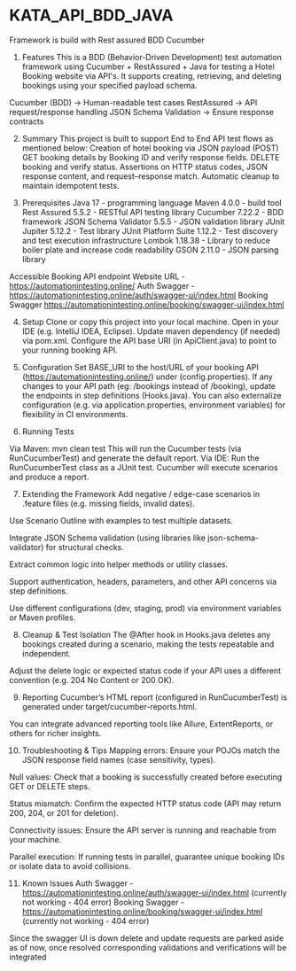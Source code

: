 # KATA_API_BDD_JAVA
Framework is build with Rest assured BDD Cucumber

1. Features
This is a BDD (Behavior-Driven Development) test automation framework using Cucumber + RestAssured + Java for testing a Hotel Booking website via API's.
It supports creating, retrieving, and deleting bookings using your specified payload schema.

Cucumber (BDD) → Human-readable test cases
RestAssured → API request/response handling
JSON Schema Validation → Ensure response contracts

2. Summary
This project is built to support End to End API test flows as mentioned below: Creation of hotel booking via JSON payload (POST) GET booking details by Booking ID and verify response fields. DELETE booking and verify status. Assertions on HTTP status codes, JSON response content, and request–response match. Automatic cleanup to maintain idempotent tests.

3. Prerequisites
Java 17 - programming language Maven 4.0.0 - build tool Rest Assured 5.5.2 - RESTful API testing library Cucumber 7.22.2 - BDD framework JSON Schema Validator 5.5.5 - JSON validation library JUnit Jupiter 5.12.2 - Test library JUnit Platform Suite 1.12.2 - Test discovery and test execution infrastructure Lombok 1.18.38 - Library to reduce boiler plate and increase code readability GSON 2.11.0 - JSON parsing library

Accessible Booking API endpoint Website URL - https://automationintesting.online/ Auth Swagger - https://automationintesting.online/auth/swagger-ui/index.html Booking Swagger https://automationintesting.online/booking/swagger-ui/index.html

4. Setup
Clone or copy this project into your local machine. Open in your IDE (e.g. IntelliJ IDEA, Eclipse). Update maven dependency (if needed) via pom.xml. Configure the API base URI (in ApiClient.java) to point to your running booking API.

5. Configuration
Set BASE_URI to the host/URL of your booking API (https://automationintesting.online/) under (config.properties). If any changes to your API path (eg: /bookings instead of /booking), update the endpoints in step definitions (Hooks.java). You can also externalize configuration (e.g. via application.properties, environment variables) for flexibility in CI environments.

6. Running Tests

Via Maven:
mvn clean test
This will run the Cucumber tests (via RunCucumberTest) and generate the default report.
Via IDE: Run the RunCucumberTest class as a JUnit test. Cucumber will execute scenarios and produce a report.

7. Extending the Framework
Add negative / edge-case scenarios in .feature files (e.g. missing fields, invalid dates).

Use Scenario Outline with examples to test multiple datasets.

Integrate JSON Schema validation (using libraries like json-schema-validator) for structural checks.

Extract common logic into helper methods or utility classes.

Support authentication, headers, parameters, and other API concerns via step definitions.

Use different configurations (dev, staging, prod) via environment variables or Maven profiles.

8. Cleanup & Test Isolation
The @After hook in Hooks.java deletes any bookings created during a scenario, making the tests repeatable and independent.

Adjust the delete logic or expected status code if your API uses a different convention (e.g. 204 No Content or 200 OK).

9. Reporting
Cucumber’s HTML report (configured in RunCucumberTest) is generated under target/cucumber-reports.html.

You can integrate advanced reporting tools like Allure, ExtentReports, or others for richer insights.

10. Troubleshooting & Tips
Mapping errors: Ensure your POJOs match the JSON response field names (case sensitivity, types).

Null values: Check that a booking is successfully created before executing GET or DELETE steps.

Status mismatch: Confirm the expected HTTP status code (API may return 200, 204, or 201 for deletion).

Connectivity issues: Ensure the API server is running and reachable from your machine.

Parallel execution: If running tests in parallel, guarantee unique booking IDs or isolate data to avoid collisions.

11. Known Issues
Auth Swagger - https://automationintesting.online/auth/swagger-ui/index.html (currently not working - 404 error) Booking Swagger - https://automationintesting.online/booking/swagger-ui/index.html (currently not working - 404 error)

Since the swagger UI is down delete and update requests are parked aside as of now, once resolved corresponding validations and verifications will be integrated
